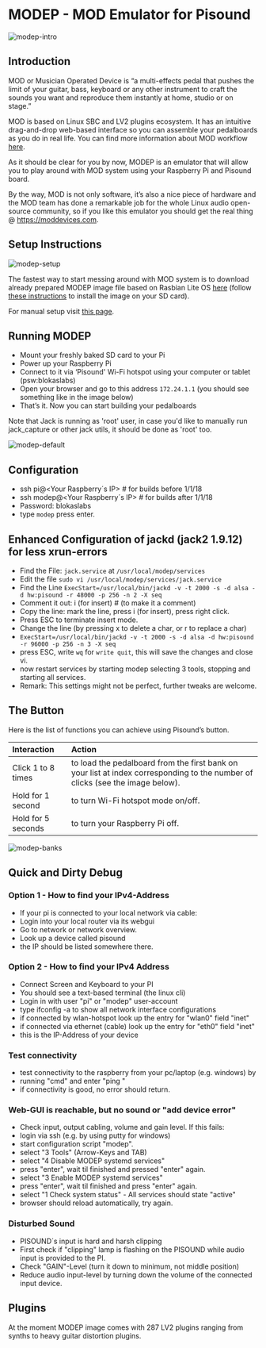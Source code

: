 # MODEP - MOD Emulator for Pisound
![modep-intro](https://raw.githubusercontent.com/wiki/BlokasLabs/pisound-docs/images/modep-intro.PNG)

## Introduction

MOD or Musician Operated Device is “a multi-effects pedal that pushes the limit of your guitar, bass, keyboard or any other instrument to craft the sounds you want and reproduce them instantly at home, studio or on stage.”

MOD is based on Linux SBC and LV2 plugins ecosystem. It has an intuitive drag-and-drop web-based interface so you can assemble your pedalboards as you do in real life. You can find more information about MOD workflow [here](https://moddevices.com/pages/mod-duo).

As it should be clear for you by now, MODEP is an emulator that will allow you to play around with MOD system using your Raspberry Pi and Pisound board.

By the way, MOD is not only software, it’s also a nice piece of hardware and the MOD team has done a remarkable job for the whole Linux audio open-source community, so if you like this emulator you should get the real thing @ https://moddevices.com.

## Setup Instructions
![modep-setup](https://raw.githubusercontent.com/wiki/BlokasLabs/pisound-docs/images/modep-setup.png)

The fastest way to start messing around with MOD system is to download already prepared MODEP image file based on Rasbian Lite OS [here](http://www.mediafire.com/file/oya6bq5sct658ba/modep.zip) (follow [these instructions](https://www.raspberrypi.org/documentation/installation/installing-images/) to install the image on your SD card).

For manual setup visit [this page](https://github.com/BlokasLabs/modep).

## Running MODEP
- Mount your freshly baked SD card to your Pi
- Power up your Raspberry Pi
- Connect to it via ‘Pisound' Wi-Fi hotspot using your computer or tablet (psw:blokaslabs)
- Open your browser and go to this address `172.24.1.1` (you should see something like in the image below)
- That’s it. Now you can start building your pedalboards

Note that Jack is running as 'root' user, in case you'd like to manually run jack_capture or other jack utils, it should be done as 'root' too.

![modep-default](https://raw.githubusercontent.com/wiki/BlokasLabs/pisound-docs/images/modep-default.png)

## Configuration

- ssh pi@<Your Raspberry´s IP>          # for builds before 1/1/18 
- ssh modep@<Your Raspberry´s IP>       # for builds after 1/1/18
- Password: blokaslabs
- type `modep` press enter.

## Enhanced Configuration of jackd (jack2 1.9.12) for less xrun-errors
- Find the File: `jack.service` at `/usr/local/modep/services`
- Edit the file `sudo vi /usr/local/modep/services/jack.service`
- Find the Line `ExecStart=/usr/local/bin/jackd -v -t 2000 -s -d alsa -d hw:pisound -r 48000 -p 256 -n 2 -X seq`
- Comment it out: i (for insert) # (to make it a comment)
- Copy the line: mark the line, press i (for insert), press right click.
- Press ESC to terminate insert mode.
- Change the line (by pressing x to delete a char, or r to replace a char)
- `ExecStart=/usr/local/bin/jackd -v -t 2000 -s -d alsa -d hw:pisound -r 96000 -p 256 -n 3 -X seq`
- press ESC, write `wq` for `write quit`, this will save the changes and close vi.
- now restart services by starting modep selecting 3 tools, stopping and starting all services.
- Remark: This settings might not be perfect, further tweaks are welcome.

## The Button

Here is the list of functions you can achieve using Pisound’s button.

|**Interaction**|**Action**|
|:-----|:-----|
| Click 1 to 8 times | to load the pedalboard from the first bank on your list at index corresponding to the number of clicks (see the image below).|
| Hold for 1 second  | to turn Wi-Fi hotspot mode on/off.|                                   
| Hold for 5 seconds | to turn your Raspberry Pi off.|                                                                           

![modep-banks](https://raw.githubusercontent.com/wiki/BlokasLabs/pisound-docs/images/modep-banks.PNG)

## Quick and Dirty Debug
### Option 1 - How to find your IPv4-Address
- If your pi is connected to your local network via cable:
- Login into your local router via its webgui
- Go to network or network overview.
- Look up a device called pisound
- the IP should be listed somewhere there.

### Option 2 - How to find your IPv4 Address
- Connect Screen and Keyboard to your PI
- You should see a text-based terminal (the linux cli)
- Login in with user "pi" or "modep" user-account
- type ifconfig -a to show all network interface configurations
- if connected by wlan-hotspot look up the entry for "wlan0" field "inet"
- if connected via ethernet (cable) look up the entry for "eth0" field "inet"
- this is the IP-Address of your device

### Test connectivity
- test connectivity to the raspberry from your pc/laptop (e.g. windows) by
- running "cmd" and enter "ping <IP-Address>" 
- if connectivity is good, no error should return.

### Web-GUI is reachable, but no sound or "add device error"
- Check input, output cabling, volume and gain level. If this fails:
- login via ssh (e.g. by using putty for windows)
- start configuration script "modep".
- select "3 Tools" (Arrow-Keys and TAB)
- select "4 Disable MODEP systemd services"
- press "enter", wait til finished and pressed "enter" again.
- select "3 Enable MODEP systemd services"
- press "enter", wait til finished and press "enter" again.
- select "1 Check system status" - All services should state "active"
- browser should reload automatically, try again.

### Disturbed Sound
- PISOUND´s input is hard and harsh clipping
- First check if "clipping" lamp is flashing on the PISOUND while audio input is provided to the PI.
- Check "GAIN"-Level (turn it down to minimum, not middle position)
- Reduce audio input-level by turning down the volume of the connected input device.

## Plugins

At the moment MODEP image comes with 287 LV2 plugins ranging from synths to heavy guitar distortion plugins.

